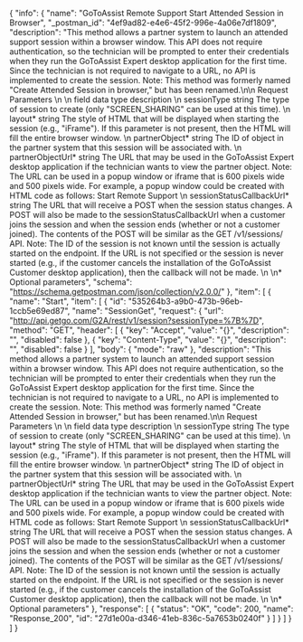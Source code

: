 {
  "info": {
    "name": "GoToAssist Remote Support Start Attended Session in Browser",
    "_postman_id": "4ef9ad82-e4e6-45f2-996e-4a06e7df1809",
    "description": "This method allows a partner system to launch an attended support session within a browser window. This API does not require authentication, so the technician will be prompted to enter their credentials when they run the GoToAssist Expert desktop application for the first time. Since the technician is not required to navigate to a URL, no API is implemented to create the session. Note: This method was formerly named \"Create Attended Session in browser,\" but has been renamed.\n\n  Request Parameters                    \n                      \n    field        data type      description    \n    sessionType        string      The type of session to create (only \"SCREEN_SHARING\" can be used at this time).    \n    layout*        string      The style of HTML that will be displayed when starting the session (e.g., \"iFrame\"). If this parameter is not present, then the HTML will fill the entire browser window.    \n    partnerObject*        string      The ID of object in the partner system that this session will be associated with.    \n    partnerObjectUrl*        string      The URL that may be used in the GoToAssist Expert desktop application if the technician wants to view the partner object. Note: The URL can be used in a popup window or iframe that is 600 pixels wide and 500 pixels wide. For example, a popup window could be created with HTML code as follows: Start Remote Support     \n    sessionStatusCallbackUrl*        string      The URL that will receive a POST when the session status changes. A POST will also be made to the sessionStatusCallbackUrl when a customer joins the session and when the session ends (whether or not a customer joined). The contents of the POST will be similar as the GET /v1/sessions/ API. Note: The ID of the session is not known until the session is actually started on the endpoint. If the URL is not specified or the session is never started (e.g., if the customer cancels the installation of the GoToAssist Customer desktop application), then the callback will not be made.    \n                      \n* Optional parameters",
    "schema": "https://schema.getpostman.com/json/collection/v2.0.0/"
  },
  "item": [
    {
      "name": "Start",
      "item": [
        {
          "id": "535264b3-a9b0-473b-96eb-1ccb5e69ed87",
          "name": "SessionGet",
          "request": {
            "url": "http://api.getgo.com/G2A/rest/v1/session?sessionType=%7B%7D",
            "method": "GET",
            "header": [
              {
                "key": "Accept",
                "value": "{}",
                "description": "",
                "disabled": false
              },
              {
                "key": "Content-Type",
                "value": "{}",
                "description": "",
                "disabled": false
              }
            ],
            "body": {
              "mode": "raw"
            },
            "description": "This method allows a partner system to launch an attended support session within a browser window. This API does not require authentication, so the technician will be prompted to enter their credentials when they run the GoToAssist Expert desktop application for the first time. Since the technician is not required to navigate to a URL, no API is implemented to create the session. Note: This method was formerly named \"Create Attended Session in browser,\" but has been renamed.\n\n  Request Parameters                    \n                      \n    field        data type      description    \n    sessionType        string      The type of session to create (only \"SCREEN_SHARING\" can be used at this time).    \n    layout*        string      The style of HTML that will be displayed when starting the session (e.g., \"iFrame\"). If this parameter is not present, then the HTML will fill the entire browser window.    \n    partnerObject*        string      The ID of object in the partner system that this session will be associated with.    \n    partnerObjectUrl*        string      The URL that may be used in the GoToAssist Expert desktop application if the technician wants to view the partner object. Note: The URL can be used in a popup window or iframe that is 600 pixels wide and 500 pixels wide. For example, a popup window could be created with HTML code as follows: Start Remote Support     \n    sessionStatusCallbackUrl*        string      The URL that will receive a POST when the session status changes. A POST will also be made to the sessionStatusCallbackUrl when a customer joins the session and when the session ends (whether or not a customer joined). The contents of the POST will be similar as the GET /v1/sessions/ API. Note: The ID of the session is not known until the session is actually started on the endpoint. If the URL is not specified or the session is never started (e.g., if the customer cancels the installation of the GoToAssist Customer desktop application), then the callback will not be made.    \n                      \n* Optional parameters"
          },
          "response": [
            {
              "status": "OK",
              "code": 200,
              "name": "Response_200",
              "id": "27d1e00a-d346-41eb-836c-5a7653b0240f"
            }
          ]
        }
      ]
    }
  ]
}